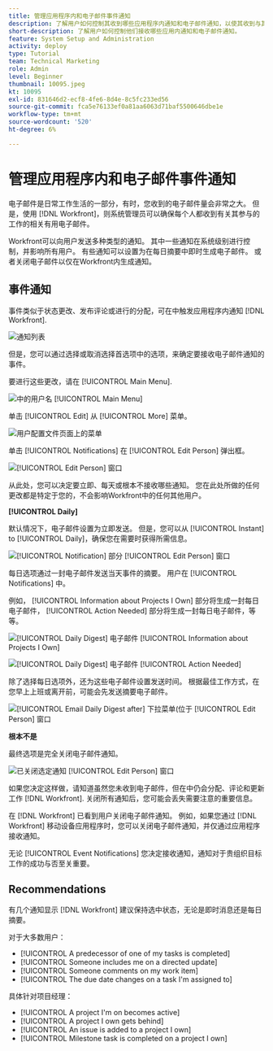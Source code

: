 ```yaml
---
title: 管理应用程序内和电子邮件事件通知
description: 了解用户如何控制其收到哪些应用程序内通知和电子邮件通知，以使其收到与其工作相关、有帮助的电子邮件。
short-description: 了解用户如何控制他们接收哪些应用内通知和电子邮件通知。
feature: System Setup and Administration
activity: deploy
type: Tutorial
team: Technical Marketing
role: Admin
level: Beginner
thumbnail: 10095.jpeg
kt: 10095
exl-id: 831646d2-ecf8-4fe6-8d4e-8c5fc233ed56
source-git-commit: fca5e76133ef0a81aa6063d71baf5500646dbe1e
workflow-type: tm+mt
source-wordcount: '520'
ht-degree: 6%

---
```


# 管理应用程序内和电子邮件事件通知

电子邮件是日常工作生活的一部分，有时，您收到的电子邮件量会非常之大。 但是，使用 [!DNL Workfront]，则系统管理员可以确保每个人都收到有关其参与的工作的相关有用电子邮件。

Workfront可以向用户发送多种类型的通知。 其中一些通知在系统级别进行控制，并影响所有用户。 有些通知可以设置为在每日摘要中即时生成电子邮件。 或者关闭电子邮件以仅在Workfront内生成通知。

## 事件通知

事件类似于状态更改、发布评论或进行的分配，可在中触发应用程序内通知 [!DNL Workfront].

![通知列表](assets/admin-fund-user-notifications-01.png)

但是，您可以通过选择或取消选择首选项中的选项，来确定要接收电子邮件通知的事件。

要进行这些更改，请在 [!UICONTROL Main Menu].

![中的用户名 [!UICONTROL Main Menu]](assets/admin-fund-user-notifications-02.png)

单击 [!UICONTROL Edit] 从 [!UICONTROL More] 菜单。

![用户配置文件页面上的菜单](assets/admin-fund-user-notifications-03.png)

单击 [!UICONTROL Notifications] 在 [!UICONTROL Edit Person] 弹出框。

![[!UICONTROL Edit Person] 窗口](assets/admin-fund-user-notifications-04.png)

从此处，您可以决定要立即、每天或根本不接收哪些通知。 您在此处所做的任何更改都是特定于您的，不会影响Workfront中的任何其他用户。

**[!UICONTROL Daily]**

默认情况下，电子邮件设置为立即发送。 但是，您可以从 [!UICONTROL Instant] to [!UICONTROL Daily]，确保您在需要时获得所需信息。

![[!UICONTROL Notification] 部分 [!UICONTROL Edit Person] 窗口](assets/admin-fund-user-notifications-05.png)

每日选项通过一封电子邮件发送当天事件的摘要。 用户在 [!UICONTROL Notifications] 中。

例如， [!UICONTROL Information about Projects I Own] 部分将生成一封每日电子邮件， [!UICONTROL Action Needed] 部分将生成一封每日电子邮件，等等。

![[!UICONTROL Daily Digest] 电子邮件 [!UICONTROL Information about Projects I Own]](assets/admin-fund-user-notifications-06.png)

![[!UICONTROL Daily Digest] 电子邮件 [!UICONTROL Action Needed]](assets/admin-fund-user-notifications-07.png)

除了选择每日选项外，还为这些电子邮件设置发送时间。 根据最佳工作方式，在您早上上班或离开前，可能会先发送摘要电子邮件。

![[!UICONTROL Email Daily Digest after] 下拉菜单(位于 [!UICONTROL Edit Person] 窗口](assets/admin-fund-user-notifications-08.png)

**根本不是**

最终选项是完全关闭电子邮件通知。

![已关闭选定通知 [!UICONTROL Edit Person] 窗口](assets/admin-fund-user-notifications-09.png)

如果您决定这样做，请知道虽然您未收到电子邮件，但在中仍会分配、评论和更新工作 [!DNL Workfront]. 关闭所有通知后，您可能会丢失需要注意的重要信息。

在 [!DNL Workfront] 已看到用户关闭电子邮件通知。 例如，如果您通过 [!DNL Workfront] 移动设备应用程序时，您可以关闭电子邮件通知，并仅通过应用程序接收通知。

无论 [!UICONTROL Event Notifications] 您决定接收通知，通知对于贵组织目标工作的成功与否至关重要。


## Recommendations

有几个通知显示 [!DNL Workfront] 建议保持选中状态，无论是即时消息还是每日摘要。

对于大多数用户：

* [!UICONTROL A predecessor of one of my tasks is completed]
* [!UICONTROL Someone includes me on a directed update]
* [!UICONTROL Someone comments on my work item]
* [!UICONTROL The due date changes on a task I'm assigned to]


具体针对项目经理：

* [!UICONTROL A project I'm on becomes active]
* [!UICONTROL A project I own gets behind]
* [!UICONTROL An issue is added to a project I own]
* [!UICONTROL Milestone task is completed on a project I own]


<!---
learn more URLs
Email notifications
guide: manage your notifications
--->

